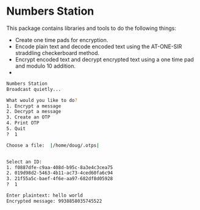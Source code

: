 Numbers Station
==================

This package contains libraries and tools to do the following things:

- Create one time pads for encryption.
- Encode plain text and decode encoded text using the AT-ONE-SIR straddling checkerboard method.
- Encrypt encoded text and decrypt encrypted text using a one time pad and modulo 10 addition.
- 

```bash
Numbers Station
Broadcast quietly...

What would you like to do?
1. Encrypt a message
2. Decrypt a message
3. Create an OTP
4. Print OTP
5. Quit
?  1

Choose a file:  |/home/doug/.otps|


Select an ID:
1. f0887dfe-c9aa-408d-b95c-8a3e4c3cea75
2. 019d98d2-5463-4b11-ac73-4ced60fa6c94
3. 21f55a5c-baef-4f6e-aa97-682df8d05928
?  1

Enter plaintext: hello world
Encrypted message: 9938858035745522
```
